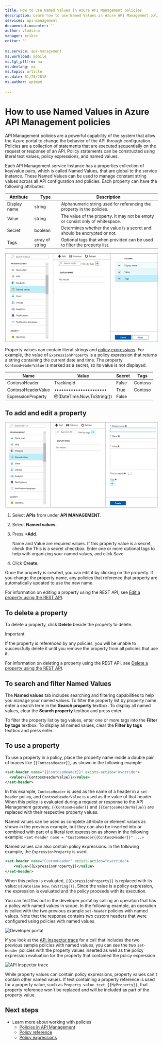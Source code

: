 ```yaml
---
title: How to use Named Values in Azure API Management policies
description: Learn how to use Named Values in Azure API Management policies.
services: api-management
documentationcenter: ''
author: vladvino
manager: erikre
editor: ''

ms.service: api-management
ms.workload: mobile
ms.tgt_pltfrm: na
ms.devlang: na
ms.topic: article
ms.date: 01/25/2018
ms.author: apimpm

---
```

# How to use Named Values in Azure API Management policies
API Management policies are a powerful capability of the system that allow the Azure portal to change the behavior of the API through configuration. Policies are a collection of statements that are executed sequentially on the request or response of an API. Policy statements can be constructed using literal text values, policy expressions, and named values. 

Each API Management service instance has a properties collection of key/value pairs, which is called Named Values, that are global to the service instance. These Named Values can be used to manage constant string values across all API configuration and policies. Each property can have the following attributes:

| Attribute | Type | Description |
| --- | --- | --- |
| Display name |string |Alphanumeric string used for referencing the property in the policies. |
| Value |string |The value of the property. It may not be empty or consist only of whitespace. |
|Secret|boolean|Determines whether the value is a secret and should be encrypted or not.|
| Tags |array of string |Optional tags that when provided can be used to filter the property list. |

![Named values](./media/api-management-howto-properties/named-values.png)

Property values can contain literal strings and [policy expressions](https://msdn.microsoft.com/library/azure/dn910913.aspx). For example, the value of `ExpressionProperty` is a policy expression that returns a string containing the current date and time. The property `ContosoHeaderValue` is marked as a secret, so its value is not displayed.

| Name | Value | Secret | Tags |
| --- | --- | --- | --- |
| ContosoHeader |TrackingId |False |Contoso |
| ContosoHeaderValue |•••••••••••••••••••••• |True |Contoso |
| ExpressionProperty |@(DateTime.Now.ToString()) |False | |

## To add and edit a property

![Add a property](./media/api-management-howto-properties/add-property.png)

1. Select **APIs** from under **API MANAGEMENT**.
2. Select **Named values**.
3. Press **+Add**.

   Name and Value are required values. If this property value is a secret, check the This is a secret checkbox. Enter one or more optional tags to help with organizing your named values, and click Save.
4. Click **Create**.

Once the property is created, you can edit it by clicking on the property. If you change the property name, any policies that reference that property are automatically updated to use the new name.

For information on editing a property using the REST API, see [Edit a property using the REST API](https://msdn.microsoft.com/library/azure/mt651775.aspx#Patch).

## To delete a property

To delete a property, click **Delete** beside the property to delete.

> [!IMPORTANT]
> If the property is referenced by any policies, you will be unable to successfully delete it until you remove the property from all policies that use it.
> 
> 

For information on deleting a property using the REST API, see [Delete a property using the REST API](https://msdn.microsoft.com/library/azure/mt651775.aspx#Delete).

## To search and filter Named Values

The **Named values** tab includes searching and filtering capabilities to help you manage your named values. To filter the property list by property name, enter a search term in the **Search property** textbox. To display all named values, clear the **Search property** textbox and press enter.

To filter the property list by tag values, enter one or more tags into the **Filter by tags** textbox. To display all named values, clear the **Filter by tags** textbox and press enter.

## To use a property

To use a property in a policy, place the property name inside a double pair of braces like `{{ContosoHeader}}`, as shown in the following example:

```xml
<set-header name="{{ContosoHeader}}" exists-action="override">
  <value>{{ContosoHeaderValue}}</value>
</set-header>
```

In this example, `ContosoHeader` is used as the name of a header in a `set-header` policy, and `ContosoHeaderValue` is used as the value of that header. When this policy is evaluated during a request or response to the API Management gateway, `{{ContosoHeader}}` and `{{ContosoHeaderValue}}` are replaced with their respective property values.

Named values can be used as complete attribute or element values as shown in the previous example, but they can also be inserted into or combined with part of a literal text expression as shown in the following example: `<set-header name = "CustomHeader{{ContosoHeader}}" ...>`

Named values can also contain policy expressions. In the following example, the `ExpressionProperty` is used.

```xml
<set-header name="CustomHeader" exists-action="override">
    <value>{{ExpressionProperty}}</value>
</set-header>
```

When this policy is evaluated, `{{ExpressionProperty}}` is replaced with its value: `@(DateTime.Now.ToString())`. Since the value is a policy expression, the expression is evaluated and the policy proceeds with its execution.

You can test this out in the developer portal by calling an operation that has a policy with named values in scope. In the following example, an operation is called with the two previous example `set-header` policies with named values. Note that the response contains two custom headers that were configured using policies with named values.

![Developer portal][api-management-send-results]

If you look at the [API Inspector trace](api-management-howto-api-inspector.md) for a call that includes the two previous sample policies with named values, you can see the two `set-header` policies with the property values inserted as well as the policy expression evaluation for the property that contained the policy expression.

![API Inspector trace][api-management-api-inspector-trace]

While property values can contain policy expressions, property values can't contain other named values. If text containing a property reference is used for a property value, such as `Property value text {{MyProperty}}`, that property reference won't be replaced and will be included as part of the property value.

## Next steps
* Learn more about working with policies
  * [Policies in API Management](api-management-howto-policies.md)
  * [Policy reference](https://msdn.microsoft.com/library/azure/dn894081.aspx)
  * [Policy expressions](https://msdn.microsoft.com/library/azure/dn910913.aspx)

[api-management-send-results]: ./media/api-management-howto-properties/api-management-send-results.png
[api-management-properties-filter]: ./media/api-management-howto-properties/api-management-properties-filter.png
[api-management-api-inspector-trace]: ./media/api-management-howto-properties/api-management-api-inspector-trace.png

